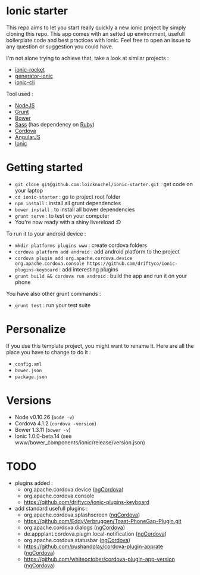 # Ionic starter

This repo aims to let you start really quickly a new ionic project by simply cloning this repo. This app comes with an setted up environment, usefull boilerplate code and best practices with ionic.
Feel free to open an issue to any question or suggestion you could have.

I'm not alone trying to achieve that, take a look at similar projects :

- [ionic-rocket](https://github.com/yrezgui/ionic-rocket)
- [generator-ionic](https://github.com/diegonetto/generator-ionic)
- [ionic-cli](http://ionicframework.com/getting-started/)

Tool used :

- [NodeJS](http://nodejs.org/)
- [Grunt](http://gruntjs.com/)
- [Bower](http://bower.io/)
- [Sass](http://sass-lang.com/) (has dependency on [Ruby](https://www.ruby-lang.org/))
- [Cordova](http://cordova.apache.org/)
- [AngularJS](https://angularjs.org/)
- [Ionic](http://ionicframework.com/)

# Getting started

- `git clone git@github.com:loicknuchel/ionic-starter.git` : get code on your laptop
- `cd ionic-starter` : go to project root folder
- `npm install` : install all grunt dependencies
- `bower install` : to install all bower dependencies
- `grunt serve` : to test on your computer
- You're now ready with a shiny livereload :D

To run it to your android device :

- `mkdir platforms plugins www` : create cordova folders
- `cordova platform add android` : add android platform to the project
- `cordova plugin add org.apache.cordova.device org.apache.cordova.console https://github.com/driftyco/ionic-plugins-keyboard` : add interesting plugins
- `grunt build && cordova run android` : build the app and run it on your phone

You have also other grunt commands :

- `grunt test` : run your test suite

# Personalize

If you use this template project, you might want to rename it. Here are all the place you have to change to do it :

- `config.xml`
- `bower.json`
- `package.json`

# Versions

- Node v0.10.26 (`node -v`)
- Cordova 4.1.2 (`cordova -version`)
- Bower 1.3.11 (`bower -v`)
- Ionic 1.0.0-beta.14 (see www/bower_components/ionic/release/version.json)

# TODO

- plugins added :
    - org.apache.cordova.device ([ngCordova](http://ngcordova.com/docs/plugins/device/))
    - org.apache.cordova.console
    - https://github.com/driftyco/ionic-plugins-keyboard
- add standard usefull plugins :
    - org.apache.cordova.splashscreen ([ngCordova](http://ngcordova.com/docs/plugins/splashscreen/))
    - https://github.com/EddyVerbruggen/Toast-PhoneGap-Plugin.git
    - org.apache.cordova.dialogs ([ngCordova](http://ngcordova.com/docs/plugins/dialogs/))
    - de.appplant.cordova.plugin.local-notification ([ngCordova](http://ngcordova.com/docs/plugins/localNotification/))
    - org.apache.cordova.statusbar ([ngCordova](http://ngcordova.com/docs/plugins/statusbar/))
    - https://github.com/pushandplay/cordova-plugin-apprate ([ngCordova](http://ngcordova.com/docs/plugins/appRate/))
    - https://github.com/whiteoctober/cordova-plugin-app-version ([ngCordova](http://ngcordova.com/docs/plugins/appVersion/))

